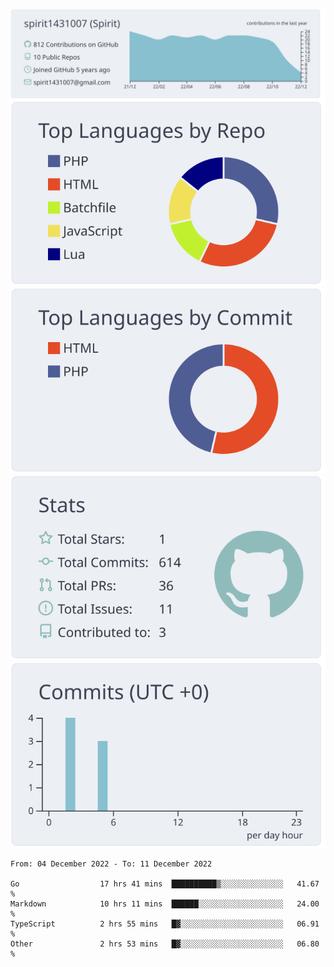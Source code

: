 [![](https://raw.githubusercontent.com/spirit1431007/spirit1431007/master/profile-summary-card-output/nord_bright/0-profile-details.svg)](https://git.io/spiritx)
[![](https://raw.githubusercontent.com/spirit1431007/spirit1431007/master/profile-summary-card-output/nord_bright/1-repos-per-language.svg)](https://git.io/spiritx) [![](https://raw.githubusercontent.com/spirit1431007/spirit1431007/master/profile-summary-card-output/nord_bright/2-most-commit-language.svg)](https://git.io/spiritx)
[![](https://raw.githubusercontent.com/spirit1431007/spirit1431007/master/profile-summary-card-output/nord_bright/3-stats.svg)](https://git.io/spiritx) [![](https://raw.githubusercontent.com/spirit1431007/spirit1431007/master/profile-summary-card-output/nord_bright/4-productive-time.svg)](https://git.io/spiritx)

<!--START_SECTION:waka-->

```text
From: 04 December 2022 - To: 11 December 2022

Go                  17 hrs 41 mins  ██████████▒░░░░░░░░░░░░░░   41.67 %
Markdown            10 hrs 11 mins  ██████░░░░░░░░░░░░░░░░░░░   24.00 %
TypeScript          2 hrs 55 mins   █▓░░░░░░░░░░░░░░░░░░░░░░░   06.91 %
Other               2 hrs 53 mins   █▓░░░░░░░░░░░░░░░░░░░░░░░   06.80 %
```

<!--END_SECTION:waka-->
